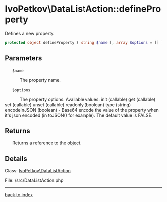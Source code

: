 # IvoPetkov\DataListAction::defineProperty

Defines a new property.

```php
protected object defineProperty ( string $name [, array $options = [] ] )
```

## Parameters

&nbsp;&nbsp;&nbsp;&nbsp;&nbsp;&nbsp;`$name`

&nbsp;&nbsp;&nbsp;&nbsp;&nbsp;&nbsp;&nbsp;&nbsp;&nbsp;&nbsp;&nbsp;&nbsp;The property name.

&nbsp;&nbsp;&nbsp;&nbsp;&nbsp;&nbsp;`$options`

&nbsp;&nbsp;&nbsp;&nbsp;&nbsp;&nbsp;&nbsp;&nbsp;&nbsp;&nbsp;&nbsp;&nbsp;The property options. Available values:
init (callable)
get (callable)
set (callable)
unset (callable)
readonly (boolean)
type (string)
encodeInJSON (boolean) - Base64 encode the value of the property when it's json encoded (in toJSON() for example). The default value is FALSE.

## Returns

&nbsp;&nbsp;&nbsp;&nbsp;&nbsp;&nbsp;Returns a reference to the object.

## Details

Class: [IvoPetkov\DataListAction](ivopetkov.datalistaction.class.md)

File: /src/DataListAction.php

---

[back to index](index.md)

